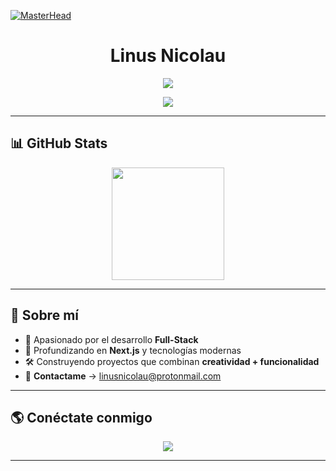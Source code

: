 [![MasterHead](https://images-wixmp-ed30a86b8c4ca887773594c2.wixmp.com/f/abff572b-cc7d-4399-a167-7d25162c6bb0/dcbueuc-f6609e1b-5a0c-47dd-b63f-7d34964ffb31.jpg?token=eyJ0eXAiOiJKV1QiLCJhbGciOiJIUzI1NiJ9.eyJzdWIiOiJ1cm46YXBwOjdlMGQxODg5ODIyNjQzNzNhNWYwZDQxNWVhMGQyNmUwIiwiaXNzIjoidXJuOmFwcDo3ZTBkMTg4OTgyMjY0MzczYTVmMGQ0MTVlYTBkMjZlMCIsIm9iaiI6W1t7InBhdGgiOiJcL2ZcL2FiZmY1NzJiLWNjN2QtNDM5OS1hMTY3LTdkMjUxNjJjNmJiMFwvZGNidWV1Yy1mNjYwOWUxYi01YTBjLTQ3ZGQtYjYzZi03ZDM0OTY0ZmZiMzEuanBnIn1dXSwiYXVkIjpbInVybjpzZXJ2aWNlOmZpbGUuZG93bmxvYWQiXX0.zuyOYbAOtZV4-Z14Y28asdx5_JkciTXrckH8w8UJ7gc)](https://github.com/linusnicolau/)
<h1 align="center">Linus Nicolau</h1>

<p align="center">
  <img src="https://readme-typing-svg.herokuapp.com?font=Fira+Code&pause=1000&color=F7F7F7&center=true&vCenter=true&width=435&lines=Bienvenido+a+mi+universo+de+c%C3%B3digo!;Full-Stack+Developer;Explorando+Next.js+y+mucho+m%C3%A1s...;Transformando+ideas+en+realidad!">
</p>

<p align="center">
  <img src="https://skillicons.dev/icons?i=python,c,java,nextjs,nodejs,postgres,git,tailwind,figma" />
</p>

---

## 📊 GitHub Stats
<div align="center">
  <img src="https://github-readme-stats.vercel.app/api?username=linusnicolau&show_icons=true&theme=synthwave" height="180px">
</div>

---

## 🚀 Sobre mí
- 👀 Apasionado por el desarrollo **Full-Stack**  
- 🚀 Profundizando en **Next.js** y tecnologías modernas   
- 🛠️ Construyendo proyectos que combinan **creatividad + funcionalidad**  
- 📩 **Contactame** → [linusnicolau@protonmail.com](mailto:linusnicolau@protonmail.com)  

---

## 🌎 Conéctate conmigo  
<p align="center">
  <a href="https://github.com/linusnicolau" target="_blank">
    <img src="https://img.shields.io/badge/GitHub-%23121011.svg?&style=for-the-badge&logo=github&logoColor=white" />
  </a>
</p>

---
